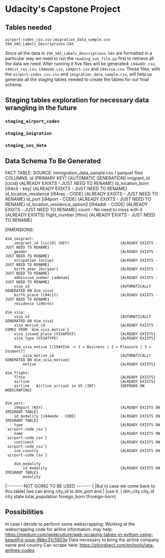 # Udacity's Capstone Project

## Tables needed
`airport-codes_csv.csv`
`imigration_data_sample.csv`
`I94_SAS_Labels_Descriptions.SAS`

Since all the data in `I94_SAS_Labels_Descriptions.SAS` are formatted in a particular way we need to run the `reading_sas_file.py` first to retrieve all the data we need. After running it five files will be generated: `i94addr.csv`, `i94cit_res.csv`, `i94mode.csv`, `i94port.csv` and `i94visa.csv`. Those files, with the `airport-codes_csv.csv` and `imigration_data_sample.csv`, will help us generate all the staging tables needed to create the tables for our final schema.

## Staging tables exploration for necessary data wrangling in the future

### `staging_airport_codes`


### `staging_imigration`


### `staging_sas_data`



## Data Schema To Be Generated

FACT TABLE: 
    SOURCE: immigration_data_sample.csv / parquet files
    COLUMNS:
        id [PRIMARY KEY]                                {AUTOMATIC GENERATION}
        imigrant_id [cicid]                             {ALREADY EXIXTS - JUST NEED TO RENAME}
        id_location_born [i94cit - key]                 {ALREADY EXIXTS - JUST NEED TO RENAME}
        id_location_residence [i94res - CODE]           {ALREADY EXIXTS - JUST NEED TO RENAME}
        id_port [i94port - CODE]                        {ALREADY EXIXTS - JUST NEED TO RENAME}
        id_location_residence_option2 [i94addr - CODE]  {ALREADY EXIXTS - JUST NEED TO RENAME}
        count - No need to mess with it                 {ALREADY EXIXTS}
        flight_number [fltno]                           {ALREADY EXIXTS - JUST NEED TO RENAME}


DIMENSIONS:

    dim_imigrant:
        imigrant_id [cicid] (KEY)                       {ALREADY EXIXTS - JUST NEED TO RENAME}
        gender                                          {ALREADY EXIXTS - JUST NEED TO RENAME}
        occupation [occup]                              {ALREADY EXIXTS - JUST NEED TO RENAME}
        birth_year [biryear]                            {ALREADY EXIXTS - JUST NEED TO RENAME}
        admission_number [admnum]                       {ALREADY EXIXTS - JUST NEED TO RENAME}
        visa_id                                         {AUTOMATICALLY GENERATED ON dim_visa}
        birth_place (i94cit)                            {ALREADY EXIXTS - JUST NEED TO RENAME}
        residence (i94res)

    dim_visa:
        visa_id                                         {AUTOMATICALLY GENERATED ON dim_visa}      
        visa_motive_id                                  {ALREADY EXISTS - COMES FROM `dim_visa_motive`} 
        visa_issued_place (VISAPOST)                    {ALREADY EXISTS}
        visa_type (VISATYPE)                            {ALREADY EXISTS}

        dim_visa_motive [(I94VISA -> 1 = Business | 2 = Pleasure | 3 = Student)]
            visa_motive_id                              {AUTOMATICALLY GENERATED ON dim_visa_motive}
            motive                                      {ALREADY EXISTS}
    
    dim_flight:
        fltno                                           {ALREADY EXISTS}
        airline                                         {ALREADY EXISTS}
        airline - Airline arrival in US (INT)           {DEPENDS ON WEBSCRAPING}
            

    dim_port:
        i94port (KEY)                                   {ALREADY EXISTS ON IMIGRANT TABLE}
        id_modality [i94mode - CODE]                    {ALREADY EXISTS ON IMIGRANT TABLE}
        type                                            {ALREADY EXISTS ON `airport-code_csv`}
        name                                            {ALREADY EXISTS ON `airport-code_csv`}
        continent                                       {ALREADY EXISTS ON `airport-code_csv`}
        iso_country                                     {ALREADY EXISTS ON `airport-code_csv`}

        dim_modality
            id_modality                                 {ALREADY EXISTS ON IMIGRANT TABLE}
            modality                                    


|-------- NOT GOING TO BE USED --------|
|But in case we come back to this table|
|we can bring city_id to dim_port and  |
|use it.                               |
    dim_city
        city_id
        city
        state
        total_population
        foreign_born (Foreign-born)


## Possibilities
In case I decide to perform some webscrapping:
Working at the webscrapping code for airline information. 
may help: https://medium.com/geekculture/web-scraping-tables-in-python-using-beautiful-soup-8bbc31c5803e
Data necessary to bring the airline company name and country
Can scrape here: https://zbordirect.com/en/tools/iata-airlines-codes